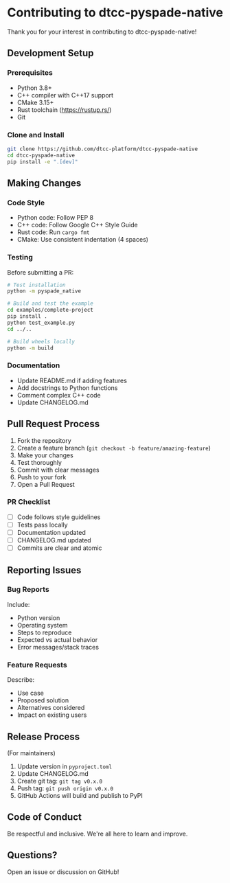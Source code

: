 # Contributing to dtcc-pyspade-native

Thank you for your interest in contributing to dtcc-pyspade-native!

## Development Setup

### Prerequisites

- Python 3.8+
- C++ compiler with C++17 support
- CMake 3.15+
- Rust toolchain (https://rustup.rs/)
- Git

### Clone and Install

```bash
git clone https://github.com/dtcc-platform/dtcc-pyspade-native
cd dtcc-pyspade-native
pip install -e ".[dev]"
```

## Making Changes

### Code Style

- Python code: Follow PEP 8
- C++ code: Follow Google C++ Style Guide
- Rust code: Run `cargo fmt`
- CMake: Use consistent indentation (4 spaces)

### Testing

Before submitting a PR:

```bash
# Test installation
python -m pyspade_native

# Build and test the example
cd examples/complete-project
pip install .
python test_example.py
cd ../..

# Build wheels locally
python -m build
```

### Documentation

- Update README.md if adding features
- Add docstrings to Python functions
- Comment complex C++ code
- Update CHANGELOG.md

## Pull Request Process

1. Fork the repository
2. Create a feature branch (`git checkout -b feature/amazing-feature`)
3. Make your changes
4. Test thoroughly
5. Commit with clear messages
6. Push to your fork
7. Open a Pull Request

### PR Checklist

- [ ] Code follows style guidelines
- [ ] Tests pass locally
- [ ] Documentation updated
- [ ] CHANGELOG.md updated
- [ ] Commits are clear and atomic

## Reporting Issues

### Bug Reports

Include:
- Python version
- Operating system
- Steps to reproduce
- Expected vs actual behavior
- Error messages/stack traces

### Feature Requests

Describe:
- Use case
- Proposed solution
- Alternatives considered
- Impact on existing users

## Release Process

(For maintainers)

1. Update version in `pyproject.toml`
2. Update CHANGELOG.md
3. Create git tag: `git tag v0.x.0`
4. Push tag: `git push origin v0.x.0`
5. GitHub Actions will build and publish to PyPI

## Code of Conduct

Be respectful and inclusive. We're all here to learn and improve.

## Questions?

Open an issue or discussion on GitHub!